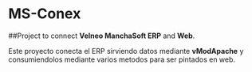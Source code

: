# MS-Conex

##Project to connect **Velneo ManchaSoft ERP** and **Web**.

Este proyecto conecta el ERP sirviendo datos mediante **vModApache** y consumiendolos mediante varios metodos para ser pintados en web.

